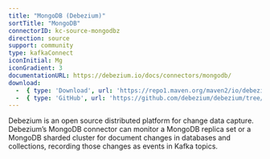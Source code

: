 ```yaml
---
title: "MongoDB (Debezium)"
sortTitle: "MongoDB"
connectorID: kc-source-mongodbz
direction: source
support: community
type: kafkaConnect
iconInitial: Mg
iconGradient: 3
documentationURL: https://debezium.io/docs/connectors/mongodb/
download:
  -  { type: 'Download', url: 'https://repo1.maven.org/maven2/io/debezium/debezium-connector-mongodb/0.3.0/debezium-connector-mongodb-0.3.0-plugin.tar.gz' }
  -  { type: 'GitHub', url: 'https://github.com/debezium/debezium/tree/master/debezium-connector-mongodb' }
---
```


Debezium is an open source distributed platform for change data capture. Debezium’s MongoDB connector can monitor a MongoDB replica set or a MongoDB sharded cluster for document changes in databases and collections, recording those changes as events in Kafka topics.
